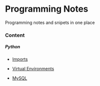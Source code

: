 # Programming Notes
Programming notes and snipets in one place


### Content

##### Python

* [Imports](/python/imports.md)

* [Virtual Environments](/python/virtual-environments.md)

* [MySQL](/python/MySQL.md)
